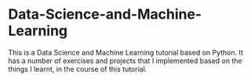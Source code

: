 # Data-Science-and-Machine-Learning

This is a Data Science and Machine Learning tutorial based on Python. It has a number of exercises and projects that I implemented based on the things I learnt, in the course of this tutorial.

